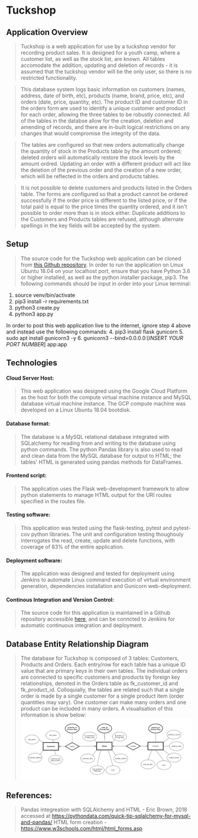 # Tuckshop 
## Application Overview
> Tuckshop is a web application for use by a tuckshop vendor for recording product sales. It is designed for a youth camp, where a customer list, as well as the stock list, are known. All tables accomodate the addition, updating and deletion of records - it is assumed that the tuckshop vendor will be the only user, so there is no restricted functionality.

> This database system logs basic information on customers (names, address, date of birth, etc), products (name, brand, price, etc), and orders (date, price, quantity, etc). The product ID and customer ID in the orders form are used to identify a unique customer and product for each order, allowing the three tables to be robustly connected. All of the tables in the databse allow for the creation, deletion and amending of records, and there are in-built logical restrictions on any changes that would compromise the integrity of the data.

> The tables are configured so that new orders automatically change the quantity of stock in the Products table by the amount ordered; deleted orders will automatically restore the stock levels by the amount ordred. Updating an order with a different product will act like the deletion of the previous order and the creation of a new order, which will be reflected in the orders and products tables. 

> It is not possible to delete customers and products listed in the Orders table. The forms are configured so that a product cannot be ordered successfully if the order price is different to the listed price, or if the total paid is equal to the price times the quantity ordered, and it isn't possible to order more than is in stock either. Duplicate additions to the Customers and Products tables are refused, although alternate spellings in the key fields will be accepted by the system.

## Setup
> The source code for the Tuckshop web application can be cloned from [this Github repository](https://github.com/RobLewisQA/TuckShop_Project). In order to run the application on Linux Ubuntu 18.04 on your localhost port, ensure that you have Python 3.6 or higher installed, as well as the python installer package, pip3. The following commands should be input in order into your Linux terminal:
1. source venv/bin/activate
2. pip3 install -r requirements.txt
3. python3 create.py
4. python3 app.py

In order to post this web application live to the internet, ignore step 4 above and instead use the following commands:
4. pip3 install flask gunicorn
5. sudo apt install gunicorn3 -y
6. gunicorn3 --bind=0.0.0.0:[*INSERT YOUR PORT NUMBER*] app:app
## Technologies
#### Cloud Server Host:
> This web application was designed using the Google Cloud Platform as the host for both the compute virtual machine instance and MySQL database virtual machine instance. The GCP compute machine was developed on a Linux Ubuntu 18.04 bootdisk.
#### Database format:
> The database is a MySQL relational database integrated with SQLalchemy for reading from and writing to the database using python commands. The python Pandas library is also used to read and clean data from the MySQL database for output to HTML; the tables' HTML is generated using pandas methods for DataFrames.
#### Frontend script:
> The application uses the Flask web-development framework to allow python statements to manage HTML output for the URI routes specified in the routes file. 
#### Testing software:
> This application was tested using the flask-testing, pytest and pytest-cov python libraries. The unit and configuration testing thoughouly interrogates the read, create, update and delete functions, with coverage of 83% of the entire application.
#### Deployment software:
> The application was designed and tested for deployment using Jenkins to automate Linux command execution of virtual environment generation, dependencies installation and Gunicorn web-deployment. 
#### Continous Integration and Version Control:
> The source code for this application is maintained in a Github repository accessible [here](https://github.com/RobLewisQA/TuckShop_Project), and can be conncted to Jenkins for automatic continuous integration and deployment.

## Database Entity Relationship Diagram
> The database for Tuckshop is composed of 3 tables: Customers, Products and Orders. Each entry/row for each table has a unique ID value that are primary keys in their own tables. The individual orders are connected to specific customers and products by foreign key relationships, denoted in the Orders table as fk_customer_id and fk_product_id. Colloquially, the tables are related such that a single order is made by a single customer for a single product item (order quantities may vary). One customer can make many orders and one product can be included in many orders. A visualisation of this information is show below:
![chart](Tuckshop_ERD.PNG)

## References:
> Pandas integreation with SQLAlchemy and HTML - Eric Brown, 2018 accessed at https://pythondata.com/quick-tip-sqlalchemy-for-mysql-and-pandas/
> HTML form creation - https://www.w3schools.com/html/html_forms.asp

